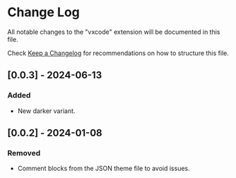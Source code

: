 # Change Log

All notable changes to the "vxcode" extension will be documented in this file.

Check [Keep a Changelog](http://keepachangelog.com/) for recommendations on how to structure this file.

## [0.0.3] - 2024-06-13

### Added

- New darker variant.

## [0.0.2] - 2024-01-08

### Removed

- Comment blocks from the JSON theme file to avoid issues.
